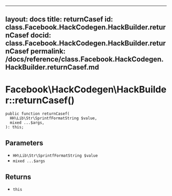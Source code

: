
***

layout: docs
title: returnCasef
id: class.Facebook.HackCodegen.HackBuilder.returnCasef
docid: class.Facebook.HackCodegen.HackBuilder.returnCasef
permalink: /docs/reference/class.Facebook.HackCodegen.HackBuilder.returnCasef.md
---







# Facebook\\HackCodegen\\HackBuilder::returnCasef()




``` Hack
public function returnCasef(
  HH\Lib\Str\SprintfFormatString $value,
  mixed ...$args,
): this;
```




## Parameters




+ ` HH\Lib\Str\SprintfFormatString $value `
+ ` mixed ...$args `




## Returns




* ` this `
